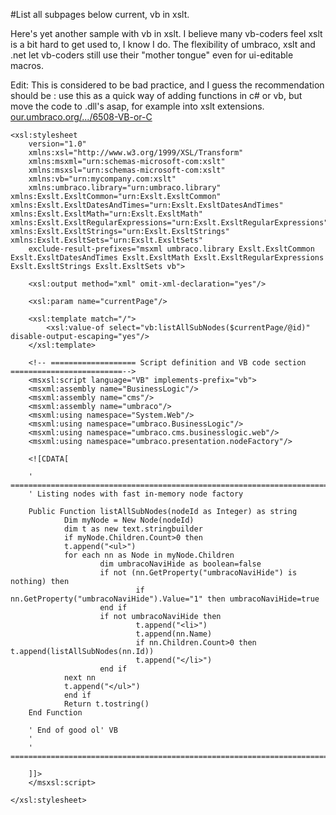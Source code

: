 #List all subpages below current, vb in xslt.

Here's yet another sample with vb in xslt. I believe many vb-coders feel xslt is a bit hard to get used to, I know I do. The flexibility of umbraco, xslt and .net let vb-coders still use their "mother tongue" even for ui-editable macros.

Edit: This is considered to be bad practice, and I guess the recommendation should be : use this as a quick way of adding functions in c# or vb, but move the code to .dll's asap, for example into xslt extensions. [our.umbraco.org/.../6508-VB-or-C](http://our.umbraco.org/forum/developers/xslt/6508-VB-or-C#-within-xslt-xslt-only-used-for-the-call-bad-practice)

	<xsl:stylesheet 
		version="1.0" 
		xmlns:xsl="http://www.w3.org/1999/XSL/Transform" 
		xmlns:msxml="urn:schemas-microsoft-com:xslt"
		xmlns:msxsl="urn:schemas-microsoft-com:xslt"
		xmlns:vb="urn:mycompany.com:xslt"
		xmlns:umbraco.library="urn:umbraco.library" xmlns:Exslt.ExsltCommon="urn:Exslt.ExsltCommon" xmlns:Exslt.ExsltDatesAndTimes="urn:Exslt.ExsltDatesAndTimes" xmlns:Exslt.ExsltMath="urn:Exslt.ExsltMath" xmlns:Exslt.ExsltRegularExpressions="urn:Exslt.ExsltRegularExpressions" xmlns:Exslt.ExsltStrings="urn:Exslt.ExsltStrings" xmlns:Exslt.ExsltSets="urn:Exslt.ExsltSets" 
		exclude-result-prefixes="msxml umbraco.library Exslt.ExsltCommon Exslt.ExsltDatesAndTimes Exslt.ExsltMath Exslt.ExsltRegularExpressions Exslt.ExsltStrings Exslt.ExsltSets vb">

		<xsl:output method="xml" omit-xml-declaration="yes"/>

		<xsl:param name="currentPage"/>

		<xsl:template match="/">
			<xsl:value-of select="vb:listAllSubNodes($currentPage/@id)" disable-output-escaping="yes"/>
		</xsl:template>
		
		<!-- =================== Script definition and VB code section =========================-->
		<msxsl:script language="VB" implements-prefix="vb">
        <msxml:assembly name="BusinessLogic"/>
        <msxml:assembly name="cms"/>
        <msxml:assembly name="umbraco"/>
        <msxml:using namespace="System.Web"/>
        <msxml:using namespace="umbraco.BusinessLogic"/>
        <msxml:using namespace="umbraco.cms.businesslogic.web"/>
        <msxml:using namespace="umbraco.presentation.nodeFactory"/>
        
        <![CDATA[

        ' =============================================================================
        ' Listing nodes with fast in-memory node factory

        Public Function listAllSubNodes(nodeId as Integer) as string
                Dim myNode = New Node(nodeId)
                dim t as new text.stringbuilder
                if myNode.Children.Count>0 then 
                t.append("<ul>")
                for each nn as Node in myNode.Children
                        dim umbracoNaviHide as boolean=false
                        if not (nn.GetProperty("umbracoNaviHide") is nothing) then
                                if nn.GetProperty("umbracoNaviHide").Value="1" then umbracoNaviHide=true
                        end if
                        if not umbracoNaviHide then
                                t.append("<li>")
                                t.append(nn.Name)
                                if nn.Children.Count>0 then t.append(listAllSubNodes(nn.Id))
                                t.append("</li>")
                        end if
                next nn
                t.append("</ul>")
                end if
                Return t.tostring()
        End Function

        ' End of good ol' VB
        '
        ' =============================================================================

        ]]>
        </msxsl:script>

	</xsl:stylesheet>